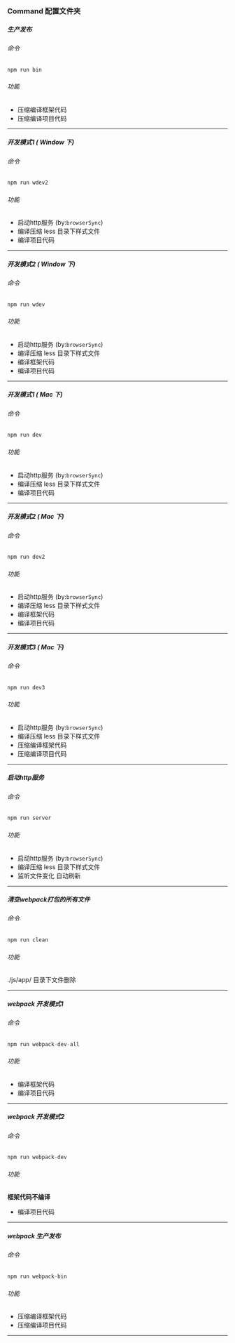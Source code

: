 ### Command 配置文件夹


##### 生产发布

###### 命令 
``` js
npm run bin
```
###### 功能

- 压缩编译框架代码
- 压缩编译项目代码


---

##### 开发模式1 ( Window 下)

###### 命令 
``` js
npm run wdev2
```
###### 功能

- 启动http服务 (by:`browserSync`)
- 编译压缩 less 目录下样式文件
- 编译项目代码


---

##### 开发模式2 ( Window 下)

###### 命令 
``` js
npm run wdev
```
###### 功能

- 启动http服务 (by:`browserSync`)
- 编译压缩 less 目录下样式文件
- 编译框架代码
- 编译项目代码

---

##### 开发模式1 ( Mac 下)

###### 命令 
``` js
npm run dev
```
###### 功能

- 启动http服务 (by:`browserSync`)
- 编译压缩 less 目录下样式文件
- 编译项目代码


---


##### 开发模式2 ( Mac 下)

###### 命令 
``` js
npm run dev2
```
###### 功能

- 启动http服务 (by:`browserSync`)
- 编译压缩 less 目录下样式文件
- 编译框架代码
- 编译项目代码


---

##### 开发模式3 ( Mac 下)

###### 命令 
``` js
npm run dev3
```
###### 功能

- 启动http服务 (by:`browserSync`)
- 编译压缩 less 目录下样式文件
- 压缩编译框架代码
- 压缩编译项目代码


---


##### 启动http服务

###### 命令 
``` js
npm run server
```
###### 功能

- 启动http服务 (by:`browserSync`)
- 编译压缩 less 目录下样式文件
- 监听文件变化 自动刷新


---

##### 清空webpack打包的所有文件

###### 命令 
``` js
npm run clean
```
###### 功能

./js/app/ 目录下文件删除


---

##### webpack 开发模式1

###### 命令 
``` js
npm run webpack-dev-all
```
###### 功能

- 编译框架代码
- 编译项目代码


---

##### webpack 开发模式2

###### 命令 
``` js
npm run webpack-dev
```
###### 功能

**框架代码不编译**

- 编译项目代码


---

##### webpack 生产发布

###### 命令 
``` js
npm run webpack-bin
```
###### 功能

- 压缩编译框架代码
- 压缩编译项目代码


---




